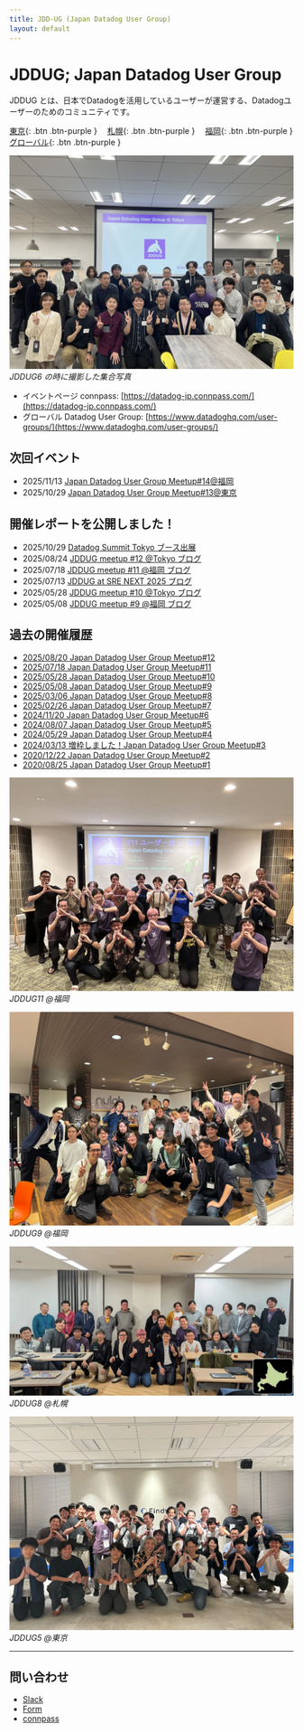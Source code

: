 ```yaml
---
title: JDD-UG (Japan Datadog User Group)
layout: default
---
```


# JDDUG; Japan Datadog User Group

JDDUG とは、日本でDatadogを活用しているユーザーが運営する、Datadogユーザーのためのコミュニティです。

[東京](/2020/01/01/){: .btn .btn-purple }　
[札幌](/2020/01/02/){: .btn .btn-purple }　
[福岡](/2020/01/03/){: .btn .btn-purple }　
[グローバル](https://www.datadoghq.com/user-groups/){: .btn .btn-purple }

![集合写真](/assets/images/meetup6-all.jpg)
_JDDUG6 の時に撮影した集合写真_

- イベントページ connpass: [https://datadog-jp.connpass.com/](https://datadog-jp.connpass.com/)
- グローバル Datadog User Group: [https://www.datadoghq.com/user-groups/](https://www.datadoghq.com/user-groups/)

## 次回イベント
- 2025/11/13 [Japan Datadog User Group Meetup#14@福岡](https://datadog-jp.connpass.com/event/367374/)
- 2025/10/29 [Japan Datadog User Group Meetup#13@東京](https://datadog-jp.connpass.com/event/368663/)

## 開催レポートを公開しました！
- 2025/10/29 [Datadog Summit Tokyo ブース出展](/2025/10/16/)
- 2025/08/24 [JDDUG meetup #12 @Tokyo ブログ](/2025/08/20/)
- 2025/07/18 [JDDUG meetup #11 @福岡 ブログ](/2025/07/18/)
- 2025/07/13 [JDDUG at SRE NEXT 2025 ブログ](/2025/07/13/)
- 2025/05/28 [JDDUG meetup #10 @Tokyo ブログ](/2025/05/28/)
- 2025/05/08 [JDDUG meetup #9 @福岡 ブログ](/2025/05/08/)

## 過去の開催履歴

- [2025/08/20 Japan Datadog User Group Meetup#12](https://datadog-jp.connpass.com/event/360923/)
- [2025/07/18 Japan Datadog User Group Meetup#11](https://datadog-jp.connpass.com/event/358184/)
- [2025/05/28 Japan Datadog User Group Meetup#10](https://datadog-jp.connpass.com/event/349693/)
- [2025/05/08 Japan Datadog User Group Meetup#9](https://datadog-jp.connpass.com/event/348321/)
- [2025/03/06 Japan Datadog User Group Meetup#8](https://datadog-jp.connpass.com/event/344084/)
- [2025/02/26 Japan Datadog User Group Meetup#7](https://datadog-jp.connpass.com/event/343144/)
- [2024/11/20 Japan Datadog User Group Meetup#6](https://datadog-jp.connpass.com/event/334594/)
- [2024/08/07 Japan Datadog User Group Meetup#5](https://datadog-jp.connpass.com/event/324770/)
- [2024/05/29 Japan Datadog User Group Meetup#4](https://datadog-jp.connpass.com/event/317091/)
- [2024/03/13 増枠しました！Japan Datadog User Group Meetup#3](https://datadog-jp.connpass.com/event/309899/)
- [2020/12/22 Japan Datadog User Group Meetup#2](https://datadog-jp.connpass.com/event/196957/)
- [2020/08/25 Japan Datadog User Group Meetup#1](https://datadog-jp.connpass.com/event/185920/)

![福岡で集合写真](/assets/images/meetup11-all.jpeg)
_JDDUG11 @福岡_

![福岡で集合写真](/assets/images/meetup9-all.jpeg)
_JDDUG9 @福岡_

![札幌で集合写真](/assets/images/meetup8-sapporo.webp)
_JDDUG8 @札幌_

![JDDUG#5の集合写真](/assets/images/meetup5_all.jpg)
_JDDUG5 @東京_

---

## 問い合わせ

- [Slack](https://t.co/dpBETMaosn)
- [Form](https://forms.gle/SoJrRUvX4FcysogP9)
- [connpass](https://datadog-jp.connpass.com/)
